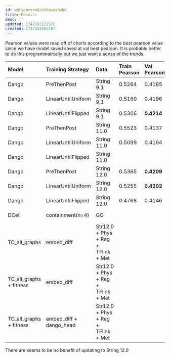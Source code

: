 ```yaml
---
id: w8rypmcerm9cotkmoux04hd
title: Results
desc: ''
updated: 1747592122572
created: 1747352284597
---
```


Pearson values were read off of charts according to the best pearson value since we have model saved saved at val best pearson. It is probably better to do this programmatically but we just want a sense of the trends.

| Model                   | Training Strategy       | Data                                | Train Pearson | Val Pearson | Status         |
|:------------------------|:------------------------|:------------------------------------|:--------------|:------------|:---------------|
| Dango                   | PreThenPost             | String 9.1                          | 0.5264        | 0.4185      | x              |
| Dango                   | LinearUntilUniform      | String 9.1                          | 0.5160        | 0.4196      | x              |
| Dango                   | LinearUntilFlipped      | String 9.1                          | 0.5306        | **0.4214**  | x              |
| Dango                   | PreThenPost             | String 11.0                         | 0.5523        | 0.4137      | x              |
| Dango                   | LinearUntilUniform      | String 11.0                         | 0.5099        | 0.4194      | x              |
| Dango                   | LinearUntilFlipped      | String 11.0                         |               |             | x              |
| Dango                   | PreThenPost             | String 12.0                         | 0.5365        | **0.4209**  | x              |
| Dango                   | LinearUntilUniform      | String 12.0                         | 0.5255        | **0.4202**  | x              |
| Dango                   | LinearUntilFlipped      | String 12.0                         | 0.4768        | 0.4146      | x              |
| DCell                   | containment(n=4)        | GO                                  |               |             | still training |
| TC_all_graphs           | embed_diff              | Str12.0 + Phys + Reg + TFlink + Met |               |             | still training |
| TC_all_graphs + fitness | embed_diff              | Str12.0 + Phys + Reg + TFlink + Met |               |             | queue          |
| TC_all_graphs + fitness | embed_diff + dango_head | Str12.0 + Phys + Reg + TFlink + Met |               |             | queue          |

There are seems to be no benefit of updating to String 12.0

